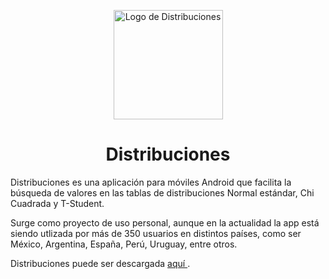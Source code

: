 <p align="center">
<img src="https://lh3.googleusercontent.com/Fa6AvGjCJKr93ZiXRVIrYdWrqRplE7bS6u5ezfpUFA1is0mRDu7OM_eddNvWDz-EM-o=w300-rw" alt="Logo de Distribuciones" width="175" />
</p>

<h1 align="center"> Distribuciones </h1>

<p> Distribuciones es una aplicación para móviles Android que facilita la búsqueda de valores en las tablas de distribuciones Normal estándar, Chi Cuadrada y T-Student. </p>

<p> Surge como proyecto de uso personal, aunque en la actualidad la app está siendo utlizada por más de 350 usuarios en distintos países, como ser México, Argentina, España, Perú, Uruguay, entre otros. </p>

Distribuciones puede ser descargada <a href="https://play.google.com/store/apps/details?id=com.bruno.distribuciones" text-align="center"> aquí </a>.
